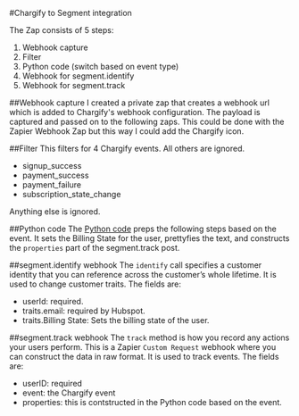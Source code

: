 #Chargify to Segment integration

The Zap consists of 5 steps:

1. Webhook capture
1. Filter
1. Python code (switch based on event type)
1. Webhook for segment.identify
1. Webhook for segment.track

##Webhook capture
I created a private zap that creates a webhook url which is added 
to Chargify's webhook configuration. The payload is captured and 
passed on to the following zaps. This could be done with the Zapier
Webhook Zap but this way I could add the Chargify icon. 

##Filter
This filters for 4 Chargify events. All others are ignored. 

- signup_success
- payment_success
- payment_failure
- subscription_state_change

Anything else is ignored. 

##Python code
The [Python code](chargify_segment.py) preps 
the following steps based on the event. It sets the 
Billing State for the user, prettyfies the text, and constructs
the `properties` part of the segment.track post. 

##segment.identify webhook
The `identify` call specifies a customer identity that you can 
reference across the customer’s whole lifetime. It is used to change
customer traits. The fields are: 

- userId: required.
- traits.email: required by Hubspot.
- traits.Billing State: Sets the billing state of the user.

##segment.track webhook
The `track` method is how you record any actions your users perform.
This is a Zapier `Custom Request` webhook where you can construct the 
data in raw format. It is used to track events. The fields are:

- userID: required
- event: the Chargify event
- properties: this is contstructed in the Python code based on the event.